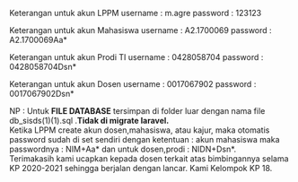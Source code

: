 Keterangan untuk akun LPPM 
username : m.agre
password : 123123

Keterangan untuk akun Mahasiswa
username : A2.1700069
password : A2.1700069Aa*

Keterangan untuk akun Prodi TI
username : 0428058704
password : 0428058704Dsn*

Keterangan untuk akun Dosen 
username : 0017067902
password : 0017067902Dsn*

NP : Untuk <b>FILE DATABASE</b> tersimpan di folder luar dengan nama file db_sisds(1)(1).sql .<b>Tidak di migrate laravel.</b><br>
Ketika LPPM create akun dosen,mahasiswa, atau kajur, maka otomatis password sudah di set sendiri dengan ketentuan : akun mahasiswa maka passwordnya : NIM+Aa* dan untuk dosen,prodi : NIDN+Dsn*. <br>
Terimakasih kami ucapkan kepada dosen terkait atas bimbingannya selama KP 2020-2021 sehingga berjalan dengan lancar.
Kami Kelompok KP 18.
